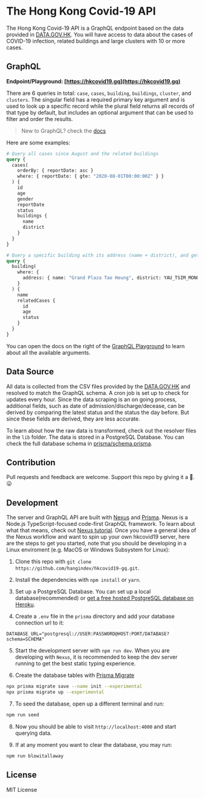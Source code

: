 # The Hong Kong Covid-19 API

The Hong Kong Covid-19 API is a GraphQL endpoint based on the data provided in [DATA.GOV.HK](https://data.gov.hk/en-data/dataset/hk-dh-chpsebcddr-novel-infectious-agent). You will have access to data about the cases of COVID-19 infection, related buildings and large clusters with 10 or more cases.

## GraphQL

**Endpoint/Playground: [https://hkcovid19.gq](https://hkcovid19.gq)**

There are 6 queries in total: `case`, `cases`, `building`, `buildings`, `cluster`, and `clusters`.
The singular field has a required primary key argument and is used to look up a specific record while the plural field returns all records of that type by default, but includes an optional argument that can be used to filter and order the results.

> New to GraphQL? check the [docs](https://graphql.org/learn/)

Here are some examples:

```graphql
# Query all cases since August and the related buildings
query {
  cases(
    orderBy: { reportDate: asc }
    where: { reportDate: { gte: "2020-08-01T00:00:00Z" } }
  ) {
    id
    age
    gender
    reportDate
    status
    buildings {
      name
      district
    }
  }
}
```

```graphql
# Query a specific building with its address (name + district), and get all the relatedCases
query {
  building(
    where: {
      address: { name: "Grand Plaza Tao Heung", district: YAU_TSIM_MONG }
    }
  ) {
    name
    relatedCases {
      id
      age
      status
    }
  }
}
```

You can open the docs on the right of the [GraphQL Playground](https://hkcovid19.gq) to learn about all the available arguments.

## Data Source

All data is collected from the CSV files provided by the [DATA.GOV.HK](https://data.gov.hk/en-data/dataset/hk-dh-chpsebcddr-novel-infectious-agent) and resolved to match the GraphQL schema.
A cron job is set up to check for updates every hour. Since the data scraping is an on going process, additional fields, such as date of admission/discharge/decease, can be derived by comparing the latest status and the status the day before. But since these fields are derived, they are less accurate.

To learn about how the raw data is transformed, check out the resolver files in the `lib` folder. The data is stored in a PostgreSQL Database. You can check the full database schema in [prisma/schema.prisma](https://github.com/hangindev/hkcovid19-gq/blob/master/prisma/schema.prisma).

## Contribution

Pull requests and feedback are welcome. Support this repo by giving it a 🌟. 😛

## Development

The server and GraphQL API are built with [Nexus](https://nexusjs.org/) and [Prisma](https://www.prisma.io/). Nexus is a Node.js TypeScript-focused code-first GraphQL framework. To learn about what that means, check out [Nexus tutorial](https://nexusjs.org/).
Once you have a general idea of the Nexus workflow and want to spin up your own hkcovid19 server, here are the steps to get you started, note that you should be developing in a Linux enviroment (e.g. MacOS or Windows Subsystem for Linux):

1. Clone this repo with `git clone https://github.com/hangindev/hkcovid19-gq.git`.

2. Install the dependencies with `npm install` or `yarn`.

3. Set up a PostgreSQL Database. You can set up a local database(recommended) or [get a free hosted PostgreSQL database on Heroku](https://dev.to/prisma/how-to-setup-a-free-postgresql-database-on-heroku-1dc1).

4. Create a `.env` file in the `prisma` directory and add your database connection url to it:

```
DATABASE_URL="postgresql://USER:PASSWORD@HOST:PORT/DATABASE?schema=SCHEMA"
```

5. Start the development server with `npm run dev`. When you are developing with `Nexus`, it is recommended to keep the dev server running to get the best static typing experience.

6. Create the database tables with [Prisma Migrate](https://www.prisma.io/docs/getting-started/setup-prisma/start-from-scratch-prisma-migrate-typescript-postgres#create-database-tables-with-prisma-migrate)

```sh
npx prisma migrate save --name init --experimental
npx prisma migrate up --experimental
```

7. To seed the database, open up a different terminal and run:

```sh
npm run seed
```

8. Now you should be able to visit `http://localhost:4000` and start querying data.

9. If at any moment you want to clear the database, you may run:

```sh
npm run blowitallaway
```

## License

MIT License
